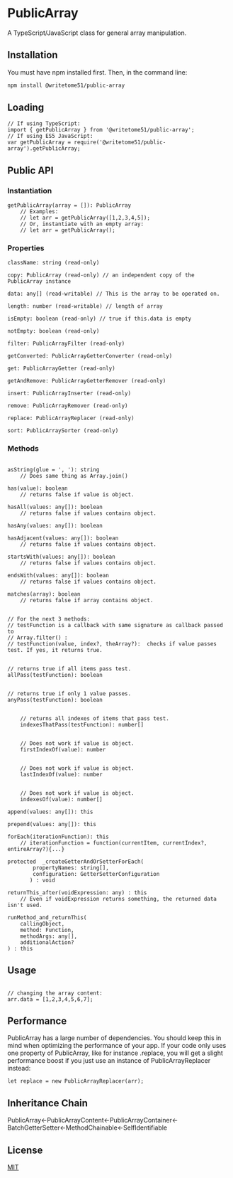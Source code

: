 # PublicArray

A TypeScript/JavaScript class for general array manipulation.

## Installation

You must have npm installed first.  Then, in the command line:

```bash
npm install @writetome51/public-array
```

## Loading
```
// If using TypeScript:
import { getPublicArray } from '@writetome51/public-array';
// If using ES5 JavaScript:
var getPublicArray = require('@writetome51/public-array').getPublicArray;
```


## Public API


### Instantiation
```
getPublicArray(array = []): PublicArray
    // Examples:
    // let arr = getPublicArray([1,2,3,4,5]);
    // Or, instantiate with an empty array:
    // let arr = getPublicArray();

```

### Properties

```
className: string (read-only)

copy: PublicArray (read-only) // an independent copy of the PublicArray instance

data: any[] (read-writable) // This is the array to be operated on.

length: number (read-writable) // length of array

isEmpty: boolean (read-only) // true if this.data is empty

notEmpty: boolean (read-only)

filter: PublicArrayFilter (read-only)

getConverted: PublicArrayGetterConverter (read-only)
 
get: PublicArrayGetter (read-only)
 
getAndRemove: PublicArrayGetterRemover (read-only)
 
insert: PublicArrayInserter (read-only)
 
remove: PublicArrayRemover (read-only)
 
replace: PublicArrayReplacer (read-only)
 
sort: PublicArraySorter (read-only)

```

### Methods

```

asString(glue = ', '): string
    // Does same thing as Array.join()
	
has(value): boolean
    // returns false if value is object.
	
hasAll(values: any[]): boolean
    // returns false if values contains object.
	
hasAny(values: any[]): boolean
	
hasAdjacent(values: any[]): boolean
    // returns false if values contains object.
    
startsWith(values: any[]): boolean
    // returns false if values contains object.

endsWith(values: any[]): boolean
    // returns false if values contains object.

matches(array): boolean
    // returns false if array contains object.


// For the next 3 methods:
// testFunction is a callback with same signature as callback passed to
// Array.filter() :
// testFunction(value, index?, theArray?):  checks if value passes test. If yes, it returns true.


// returns true if all items pass test.
allPass(testFunction): boolean


// returns true if only 1 value passes.
anyPass(testFunction): boolean


	// returns all indexes of items that pass test.
	indexesThatPass(testFunction): number[]


	// Does not work if value is object.
	firstIndexOf(value): number


	// Does not work if value is object.
	lastIndexOf(value): number


	// Does not work if value is object.
	indexesOf(value): number[]

append(values: any[]): this

prepend(values: any[]): this

forEach(iterationFunction): this
    // iterationFunction = function(currentItem, currentIndex?, entireArray?){...}

protected  _createGetterAndOrSetterForEach(
		propertyNames: string[],
		configuration: GetterSetterConfiguration
	   ) : void 
	   
returnThis_after(voidExpression: any) : this
    // Even if voidExpression returns something, the returned data isn't used.

runMethod_and_returnThis(
    callingObject, 
    method: Function, 
    methodArgs: any[], 
    additionalAction?
) : this
```



## Usage

```

// changing the array content:
arr.data = [1,2,3,4,5,6,7];

```

## Performance

PublicArray has a large number of dependencies.  You should keep this in mind when optimizing the 
performance of your app. If your code only uses one property of PublicArray, like for 
instance .replace, you will get a slight performance boost if you just use an instance of
PublicArrayReplacer instead:
```
let replace = new PublicArrayReplacer(arr);
```
## Inheritance Chain

PublicArray<-PublicArrayContent<-PublicArrayContainer<-BatchGetterSetter<-MethodChainable<-SelfIdentifiable


## License
[MIT](https://choosealicense.com/licenses/mit/)